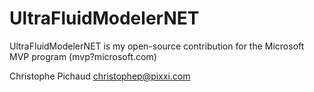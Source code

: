 # UltraFluidModelerNET

UltraFluidModelerNET is my open-source contribution for the Microsoft MVP program (mvp?microsoft.com)

Christophe Pichaud
christophep@pixxi.com
